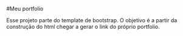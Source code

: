#Meu portfolio

Esse projeto parte do template de bootstrap.
O objetivo é a partir da construção do html chegar a gerar o link do próprio portfolio.


